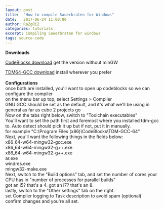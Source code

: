 ```yaml
---
layout: post
title:  "How to compile Sauerbraten for Windows"
date:   2017-06-24 11:00:00
author: RaZgRiZ
categories: tutorials
excerpt: Compiling Sauerbraten for windows
tags: source-code
---
```


<p><strong>Downloads</strong></p>
<a href="http://www.codeblocks.org/downloads/26">CodeBlocks download<a/> get the version without minGW
<br>
<p>
<a href="http://tdm-gcc.tdragon.net/download">TDM64-GCC download</a> install wherever you prefer
<br>
<br>
<strong>Configurations</strong>
<br>
once both are installed, you'll want to open up codeblocks so we can configure the compiler <br>
on the menu bar up top, select Settings > Compiler <br>
GNU GCC should be set as the default, and it's what we'll be using in general as far as cube 2 projects go <br>
Now on the tabs right below, switch to "Toolchain executables" <br>
You'll want to set the path first and foremost where you installed tdm-gcc to. Auto detect should pick it up but if not, put it in manually. <br>
for example "C:\Program Files (x86)\CodeBlocks\TDM-GCC-64" <br>
Next, you'll want the following things in the fields below: <br>
x86_64-w64-mingw32-gcc.exe <br>
x86_64-w64-mingw32-g++.exe <br>
x86_64-w64-mingw32-g++.exe <br>
ar.exe <br>
windres.exe <br>
mingw32-make.exe <br>
Next, switch to the "Build options" tab, and set the number of cores your CPU has in "number of processes for parallel builds" <br>
got an i5? that's a 4. got an i7? that's an 8. <br>
lastly, switch to the "Other settings" tab on the right. <br>
set Compiler logging to Task description to avoid spam (optional) <br>
confirm changes and you're all set. </p>
